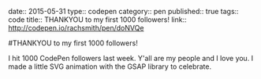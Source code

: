 date:: 2015-05-31
type:: codepen
category:: pen
published:: true
tags:: code
title:: THANKYOU to my first 1000 followers!
link:: http://codepen.io/rachsmith/pen/doNVQe

#THANKYOU to my first 1000 followers!

I hit 1000 CodePen followers last week. Y'all are my people and I love you. I made a little SVG animation with the GSAP library to celebrate.